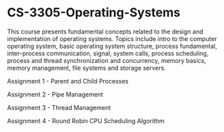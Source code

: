 # CS-3305-Operating-Systems

This course presents fundamental concepts related to the design and implementation of operating
systems. Topics include intro to the computer operating system, basic operating system structure,
process fundamental, inter-process communication, signal, system calls, process scheduling, process
and thread synchronization and concurrency, memory basics, memory management, file systems and
storage servers.


Assignment 1 - Parent and Child Processes

Assignment 2 - Pipe Management

Assignment 3 - Thread Management

Assignment 4 - Round Robin CPU Scheduling Algorithm
